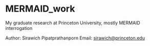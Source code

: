 # MERMAID_work
My graduate research at Princeton University, mostly MERMAID interrogation

Author: Sirawich Pipatprathanporn
Email:  sirawich@princeton.edu
